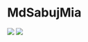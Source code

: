 # MdSabujMia
![](https://itproger.com/img/news/x1617555057.jpg.pagespeed.ic.kiOQqxAvw2.webp)
![]([https://media.licdn.com/dms/image/D5616AQGKBW9NVE4TSQ/profile-displaybackgroundimage-shrink_350_1400/0/1705309156070?e=1710979200&v=beta&t=XqmQLgWjL3EP1P_gDqnfM5b3UkXg0rgc1UmXOFrrwH0])
